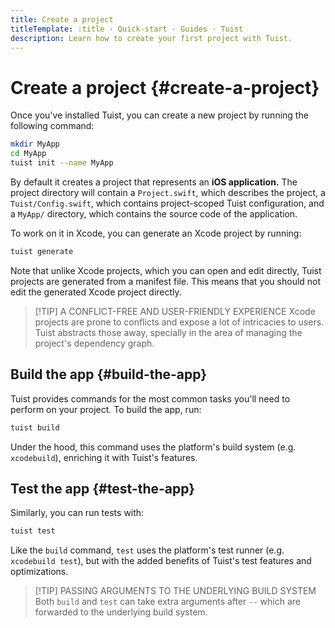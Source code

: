 ```yaml
---
title: Create a project
titleTemplate: :title · Quick-start · Guides · Tuist
description: Learn how to create your first project with Tuist.
---
```


# Create a project {#create-a-project}

Once you've installed Tuist, you can create a new project by running the following command:

```bash
mkdir MyApp
cd MyApp
tuist init --name MyApp
```

By default it creates a project that represents an **iOS application.** The project directory will contain a `Project.swift`, which describes the project, a `Tuist/Config.swift`, which contains project-scoped Tuist configuration, and a `MyApp/` directory, which contains the source code of the application.

To work on it in Xcode, you can generate an Xcode project by running:

```bash
tuist generate
```

Note that unlike Xcode projects, which you can open and edit directly, Tuist projects are generated from a manifest file. This means that you should not edit the generated Xcode project directly.

> [!TIP] A CONFLICT-FREE AND USER-FRIENDLY EXPERIENCE
> Xcode projects are prone to conflicts and expose a lot of intricacies to users. Tuist abstracts those away, specially in the area of managing the project's dependency graph.

## Build the app {#build-the-app}

Tuist provides commands for the most common tasks you'll need to perform on your project. To build the app, run:

```bash
tuist build
```

Under the hood, this command uses the platform's build system (e.g. `xcodebuild`), enriching it with Tuist's features.

## Test the app {#test-the-app}

Similarly, you can run tests with:

```bash
tuist test
```

Like the `build` command, `test` uses the platform's test runner (e.g. `xcodebuild test`), but with the added benefits of Tuist's test features and optimizations.

> [!TIP] PASSING ARGUMENTS TO THE UNDERLYING BUILD SYSTEM
> Both `build` and `test` can take extra arguments after `--` which are forwarded to the underlying build system.
